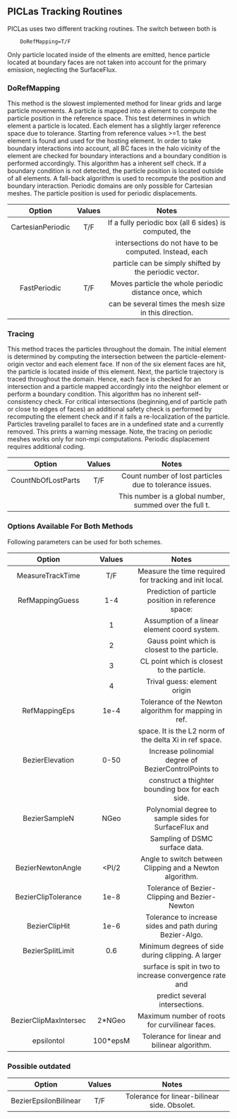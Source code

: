 ## PICLas Tracking Routines

PICLas uses two different tracking routines. The switch between both is

		DoRefMapping=T/F

Only particle located inside of the elments are emitted, hence particle located at boundary faces are not taken 
into account for the primary emission, neglecting the SurfaceFlux.

### DoRefMapping

This method is the slowest implemented method for linear grids and large particle movements. A particle is mapped into 
a element to compute the particle position
in the reference space. This test determines in which element a particle is located. Each element has a slightly larger
reference space due to tolerance. Starting from reference values >=1. the best element is found and used for the 
hosting element. In order to take boundary interactions into account, all BC faces in the halo vicinity of the element
are checked for boundary interactions and a boundary condition is performed accordingly. This algorithm has a 
inherent self check. If a boundary condition is not detected, the particle position is located outside of all elements.
A fall-back algorithm is used to recompute the position and boundary interaction. Periodic domains are only possible
for Cartesian meshes. The particle position is used for periodic displacements.

| Option                 | Values     |  Notes                                                  |
|:----------------------:|:----------:|:-------------------------------------------------------:|
| CartesianPeriodic      | T/F        | If a fully periodic box (all 6 sides) is computed, the  |
|                        |            | intersections do not have to be computed. Instead, each |
|                        |            | particle can be simply shifted by the periodic vector.  |
| FastPeriodic           | T/F        | Moves particle the whole periodic distance once, which  |
|                        |            | can be several times the mesh size in this direction.   |


### Tracing

This method traces the particles throughout the domain. The initial element is determined by computing the intersection
between the particle-element-origin vector and each element face. If non of the six element faces are hit, the particle is 
located inside of this element. Next, the particle trajectory is traced throughout the domain. Hence, each face is checked
for an intersection and a particle mapped accordingly into the neighbor element or perform a boundary condition. This 
algorithm has no inherent self-consistency check. For critical intersections (beginning,end of particle path or close to 
edges of faces) an additional safety check is performed by recomputing the element check and if it fails a re-localization of 
the particle. Particles traveling parallel to faces are in a undefined state and a currently removed. This prints a warning
message. Note, the tracing on periodic meshes works only for non-mpi computations. Periodic displacement requires 
additional coding.


| Option                 | Values     |  Notes                                                  |
|:----------------------:|:----------:|:-------------------------------------------------------:|
| CountNbOfLostParts     | T/F        | Count number of lost particles due to tolerance issues. |
|                        |            | This number is a global number, summed over the full t. |



### Options Available For Both Methods

Following parameters can be used for both schemes.

| Option                 | Values     |  Notes                                                  | 
|:----------------------:|:----------:|:-------------------------------------------------------:|
| MeasureTrackTime       | T/F        | Measure the time required for tracking and init local.  |
| RefMappingGuess        | 1-4        | Prediction of particle position in reference space:     |
|                        | 1          | Assumption of a linear element coord system.            |
|                        | 2          | Gauss point which is closest to the particle.           |
|                        | 3          | CL point which is closest to the particle.              |
|                        | 4          | Trival guess: element origin                            |
| RefMappingEps          | 1e-4       | Tolerance of the Newton algorithm for mapping in ref.   |
|                        |            | space. It is the L2 norm of the delta Xi in ref space.  |
| BezierElevation        | 0-50       | Increase polinomial degree of BezierControlPoints to    |
|                        |            | construct a thighter bounding box for each side.        |
| BezierSampleN          | NGeo       | Polynomial degree to sample sides for SurfaceFlux and   |
|                        |            | Sampling of DSMC surface data.                          |
| BezierNewtonAngle      | <PI/2      | Angle to switch between Clipping and a Newton algorithm.|
| BezierClipTolerance    | 1e-8       | Tolerance of Bezier-Clipping and Bezier-Newton          |
| BezierClipHit          | 1e-6       | Tolerance to increase sides and path during Bezier-Algo.|
| BezierSplitLimit       | 0.6        | Minimum degrees of side during clipping. A larger       |
|                        |            | surface is spit in two to increase convergence rate and |
|                        |            | predict several intersections.                          |
| BezierClipMaxIntersec  | 2*NGeo     | Maximum number of roots for curvilinear faces.          |
| epsilontol             | 100*epsM   | Tolerance for linear and bilinear algorithm.            |

### Possible outdated

| Option                 | Values     |  Notes                                                  | 
|:----------------------:|:----------:|:-------------------------------------------------------:|
| BezierEpsilonBilinear  | T/F        | Tolerance for linear-bilinear side. Obsolet.            |
